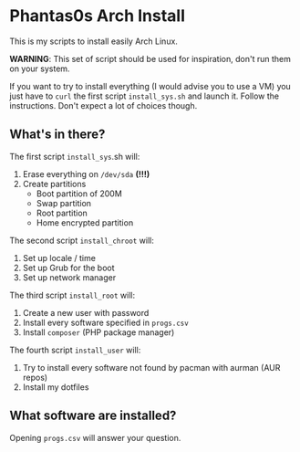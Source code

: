 # Phantas0s Arch Install

This is my scripts to install easily Arch Linux.

**WARNING**: This set of script should be used for inspiration, don't run them on your system.

If you want to try to install everything (I would advise you to use a VM) you just have to `curl` the first script `install_sys.sh` and launch it. Follow the instructions.
Don't expect a lot of choices though.

## What's in there? 

The first script `install_sys`.sh will:
1. Erase everything on `/dev/sda` **(!!!)**
2. Create partitions
    - Boot partition of 200M
    - Swap partition
    - Root partition
    - Home encrypted partition

The second script `install_chroot` will:
1. Set up locale / time
2. Set up Grub for the boot
3. Set up network manager

The third script `install_root` will:
1. Create a new user with password
2. Install every software specified in `progs.csv`
3. Install `composer` (PHP package manager)

The fourth script `install_user` will:
1. Try to install every software not found by pacman with aurman (AUR repos)
2. Install my dotfiles

## What software are installed?

Opening `progs.csv` will answer your question.
